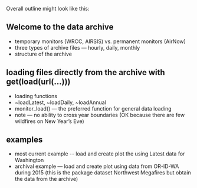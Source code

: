 Overall outline might look like this:
## Welcome to the data archive
* temporary monitors (WRCC, AIRSIS) vs. permanent monitors (AirNow)
* three types of archive files — hourly, daily, monthly
* structure of the archive
## loading files directly from the archive with get(load(url(…)))
* loading functions
* ~loadLatest, ~loadDaily, ~loadAnnual
* monitor_load() — the preferred function for general data loading
* note — no ability to cross year boundaries (OK because there are few wildfires on New Year’s Eve)
## examples
* most current example -- load and create plot the using Latest data for Washington
* archival example — load and create plot using data from OR-ID-WA during 2015 (this is the package dataset Northwest Megafires but obtain the data from the archive)
